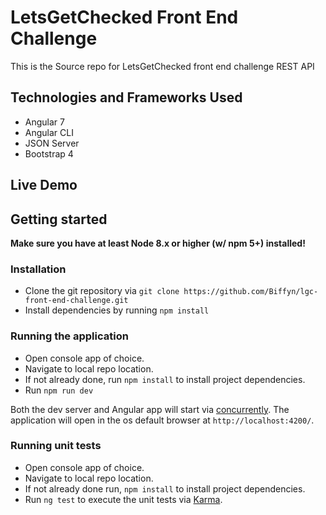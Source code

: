 # LetsGetChecked Front End Challenge

This is the Source repo for LetsGetChecked front end challenge REST API

## Technologies and Frameworks Used

- Angular 7
- Angular CLI
- JSON Server
- Bootstrap 4

## Live Demo

## Getting started

**Make sure you have at least Node 8.x or higher (w/ npm 5+) installed!**

### Installation

- Clone the git repository via `git clone https://github.com/Biffyn/lgc-front-end-challenge.git`
- Install dependencies by running `npm install`

### Running the application

- Open console app of choice.
- Navigate to local repo location.
- If not already done, run `npm install` to install project dependencies.
- Run `npm run dev`

Both the dev server and Angular app will start via [concurrently](https://github.com/kimmobrunfeldt/concurrently/#readme). The application will open in the os default browser at `http://localhost:4200/`.

### Running unit tests

- Open console app of choice.
- Navigate to local repo location.
- If not already done run, `npm install` to install project dependencies.
- Run `ng test` to execute the unit tests via [Karma](https://karma-runner.github.io).
